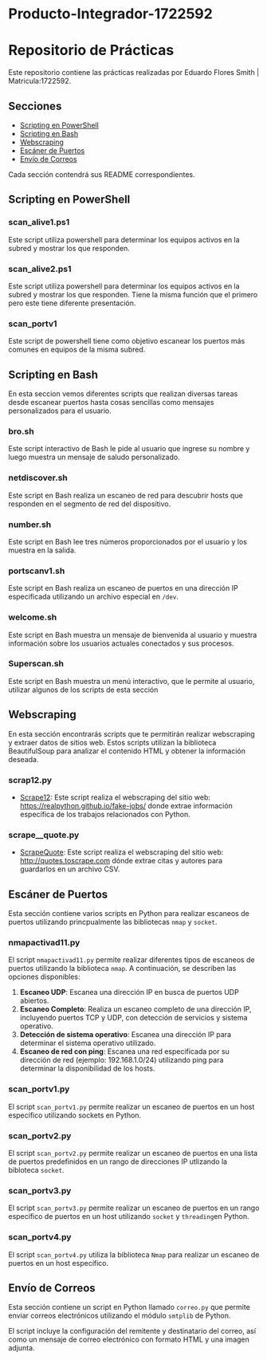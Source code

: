 # Producto-Integrador-1722592
# Repositorio de Prácticas

Este repositorio contiene las prácticas realizadas por Eduardo Flores Smith | Matricula:1722592.

## Secciones

- [Scripting en PowerShell](powershell/README.md)
- [Scripting en Bash](bash/README.md)
- [Webscraping](webscraping/README.md)
- [Escáner de Puertos](escaner-puertos/README.md)
- [Envío de Correos](envio-correos/README.md)

Cada sección contendrá sus README correspondientes.

## Scripting en PowerShell
### scan_alive1.ps1
Este script utiliza powershell para determinar los equipos activos en la subred y mostrar los que responden.

### scan_alive2.ps1
Este script utiliza powershell para determinar los equipos activos en la subred y mostrar los que responden. Tiene la misma función que el primero pero este tiene diferente presentación.

### scan_portv1
Este script de powershell tiene como objetivo escanear los puertos más comunes en equipos de la misma subred.

## Scripting en Bash
En esta seccion vemos diferentes scripts que realizan diversas tareas desde escanear puertos hasta cosas sencillas como mensajes personalizados para el usuario.

### bro.sh
Este script interactivo de Bash le pide al usuario que ingrese su nombre y luego muestra un mensaje de saludo personalizado.

### netdiscover.sh
Este script en Bash realiza un escaneo de red para descubrir hosts que responden en el segmento de red del dispositivo.

### number.sh
Este script en Bash lee tres números proporcionados por el usuario y los muestra en la salida.

### portscanv1.sh
Este script en Bash realiza un escaneo de puertos en una dirección IP especificada utilizando un archivo especial en `/dev`.

### welcome.sh
Este script en Bash muestra un mensaje de bienvenida al usuario y muestra información sobre los usuarios actuales conectados y sus procesos.

### Superscan.sh
Este script en Bash muestra un menú interactivo, que le permite al usuario, utilizar algunos de los scripts de esta sección

## Webscraping

En esta sección encontrarás scripts que te permitirán realizar webscraping y extraer datos de sitios web. Estos scripts utilizan la biblioteca BeautifulSoup para analizar el contenido HTML y obtener la información deseada.

### scrap12.py

- [Scrape12](./webscraping/scrap_12.py): Este script realiza el webscraping del sitio web: https://realpython.github.io/fake-jobs/ donde extrae información específica de los trabajos relacionados con Python.

### scrape__quote.py
- [ScrapeQuote](./webscraping/scrape_quote.py): Este script realiza el webscraping del sitio web: http://quotes.toscrape.com dónde extrae citas y autores para guardarlos en un archivo CSV.

## Escáner de Puertos

Esta sección contiene varios scripts en Python para realizar escaneos de puertos utilizando princpualmente las bibliotecas `nmap` y `socket`.

### nmapactivad11.py

El script `nmapactivad11.py` permite realizar diferentes tipos de escaneos de puertos utilizando la biblioteca `nmap`. A continuación, se describen las opciones disponibles:

1. **Escaneo UDP**: Escanea una dirección IP en busca de puertos UDP abiertos.
2. **Escaneo Completo**: Realiza un escaneo completo de una dirección IP, incluyendo puertos TCP y UDP, con detección de servicios y sistema operativo.
3. **Detección de sistema operativo**: Escanea una dirección IP para determinar el sistema operativo utilizado.
4. **Escaneo de red con ping**: Escanea una red especificada por su dirección de red (ejemplo: 192.168.1.0/24) utilizando ping para determinar la disponibilidad de los hosts.

### scan_portv1.py

El script `scan_portv1.py` permite realizar un escaneo de puertos en un host específico utilizando sockets en Python.

### scan_portv2.py

El script `scan_portv2.py` permite realizar un escaneo de puertos en una lista de puertos predefinidos en un rango de direcciones IP utlizando la bibloteca `socket`.

### scan_portv3.py

El script `scan_portv3.py` permite realizar un escaneo de puertos en un rango específico de puertos en un host utilizando `socket`  y `threading`en Python.

### scan_portv4.py

El script `scan_portv4.py` utiliza la biblioteca `Nmap` para realizar un escaneo de puertos en un host específico.


## Envío de Correos

Esta sección contiene un script en Python llamado `correo.py` que permite enviar correos electrónicos utilizando el módulo `smtplib` de Python.

El script incluye la configuración del remitente y destinatario del correo, así como un mensaje de correo electrónico con formato HTML y una imagen adjunta.

